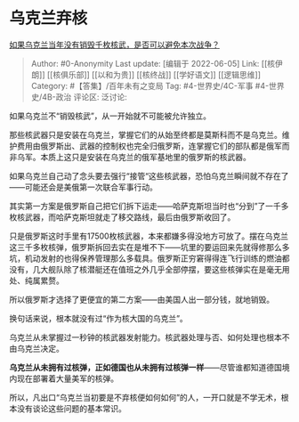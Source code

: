 # 乌克兰弃核
[如果乌克兰当年没有销毁千枚核武，是否可以避免本次战争？](https://www.zhihu.com/question/535607303/answer/2515005493)

> Author: #0-Anonymity
> Last update: [编辑于 2022-06-05]
> Link: [[核伊朗]] [[核俱乐部]] [[以和为贵]] [[核终战]] [[学好语文]] [[逻辑思维]]
> Category: #【答集】/百年未有之变局
> Tag: #4-世界史/4C-军事 #4-世界史/4B-政治
> 评论区:
> 泛讨论:

如果乌克兰不“销毁核武”，从一开始就不可能被允许独立。

那些核武器只是安装在乌克兰，掌握它们的从始至终都是莫斯科而不是乌克兰。维护费用由俄罗斯出、武器的控制权也完全归俄罗斯，连掌握它们的部队都是俄军而非乌军。本质上这只是安装在乌克兰的俄军基地里的俄罗斯的核武器。

如果乌克兰自己动了念头要去强行“接管“这些核武器，恐怕乌克兰瞬间就不存在了——可能还会是美俄第一次联合军事行动。

其实第一方案是俄罗斯自己把它们拆下运走——哈萨克斯坦当时也“分到”了一千多枚核武器，而哈萨克斯坦就走了移交路线，最后由俄罗斯收回了。

只是俄罗斯这时手里有17500枚核武器，本来都嫌多得没地方可放了。摆在乌克兰这三千多枚核弹，俄罗斯拆回去实在是堆不下——坑里的要运回来先就得修那么多坑，机动发射的也得保养管理那么多载具。俄罗斯正穷窘得得连飞行训练的燃油都没有，几大舰队除了核潜艇还在值班之外几乎全部停摆，要这些核弹实在是毫无用处、纯属累赘。

所以俄罗斯才选择了更便宜的第二方案——由美国人出一部分钱，就地销毁。

换句话来说，根本就没有过“作为核大国的乌克兰”。

乌克兰从未掌握过一秒钟的核武器发射能力。核武器处理与否、如何处理也根本不由乌克兰决定。

**乌克兰从未拥有过核弹，正如德国也从未拥有过核弹一样**——尽管谁都知道德国境内现在部署着大量美军的核弹。

所以，凡出口“乌克兰当初要是不弃核便如何如何”的人，一开口就是不学无术，根本没有谈论这些问题的基本常识。
